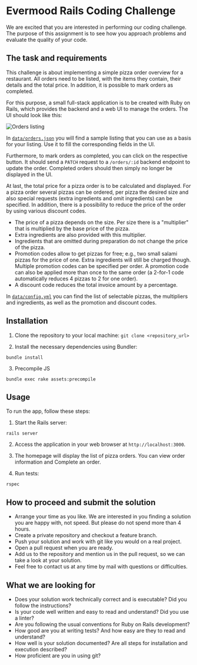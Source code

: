 # Evermood Rails Coding Challenge

We are excited that you are interested in performing our coding challenge. The purpose of this assignment is to see how you approach problems and evaluate the quality of your code.


## The task and requirements

This challenge is about implementing a simple pizza order overview for a restaurant. All orders need to be listed, with the items they contain, their details and the total price. In addition, it is possible to mark orders as completed.

For this purpose, a small full-stack application is to be created with Ruby on Rails, which provides the backend and a web UI to manage the orders. The UI should look like this:

![Orders listing](images/orders_wireframe.png)

In [`data/orders.json`](data/orders.json) you will find a sample listing that you can use as a basis for your listing. Use it to fill the corresponding fields in the UI.

Furthermore, to mark orders as completed, you can click on the respective button. It should send a `PATCH` request to a `/orders/:id` backend endpoint to update the order. Completed orders should then simply no longer be displayed in the UI.

At last, the total price for a pizza order is to be calculated and displayed. For a pizza order several pizzas can be ordered, per pizza the desired size and also special requests (extra ingredients and omit ingredients) can be specified. In addition, there is a possibility to reduce the price of the order by using various discount codes.

- The price of a pizza depends on the size. Per size there is a "multiplier" that is multiplied by the base price of the pizza.
- Extra ingredients are also provided with this multiplier.
- Ingredients that are omitted during preparation do not change the price of the pizza.
- Promotion codes allow to get pizzas for free; e.g., two small salami pizzas for the price of one. Extra ingredients will still be charged though. Multiple promotion codes can be specified per order. A promotion code can also be applied more than once to the same order (a 2-for-1 code automatically reduces 4 pizzas to 2 for one order).
- A discount code reduces the total invoice amount by a percentage.

In [`data/config.yml`](data/config.yml) you can find the list of selectable pizzas, the multipliers and ingredients, as well as the promotion and discount codes.


## Installation

  1. Clone the repository to your local machine:
  ```git clone <repository_url>```

  2. Install the necessary dependencies using Bundler:

  ```bundle install```

  3. Precompile JS

  ```bundle exec rake assets:precompile```

## Usage

  To run the app, follow these steps:

  1. Start the Rails server:

  ```rails server```

  2. Access the application in your web browser at `http://localhost:3000`.

  3. The homepage will display the list of pizza orders. You can view order information and Complete an order.

  4. Run tests:

  ```rspec```

## How to proceed and submit the solution
- Arrange your time as you like. We are interested in you finding a solution you are happy with, not speed. But please do not spend more than 4 hours. 
- Create a private repository and checkout a feature branch.
- Push your solution and work with git like you would on a real project.
- Open a pull request when you are ready.
- Add us to the repository and mention us in the pull request, so we can take a look at your solution.
- Feel free to contact us at any time by mail with questions or difficulties.


## What we are looking for
- Does your solution work technically correct and is executable? Did you follow the instructions?
- Is your code well written and easy to read and understand? Did you use a linter?
- Are you following the usual conventions for Ruby on Rails development?
- How good are you at writing tests? And how easy are they to read and understand?
- How well is your solution documented? Are all steps for installation and execution described?
- How proficient are you in using git?
